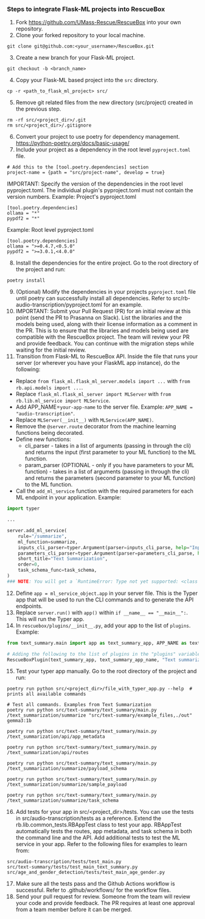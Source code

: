 ### Steps to integrate Flask-ML projects into RescueBox

1. Fork https://github.com/UMass-Rescue/RescueBox into your own repository.
2. Clone your forked repository to your local machine.
```
git clone git@github.com:<your_username>/RescueBox.git
```
3. Create a new branch for your Flask-ML project.
```
git checkout -b <branch_name>
```
4. Copy your Flask-ML based project into the `src` directory.
```
cp -r <path_to_flask_ml_project> src/
```
5. Remove git related files from the new directory (src/project) created in the previous step.
```
rm -rf src/<project_dir>/.git
rm src/<project_dir>/.gitignore
```
6. Convert your project to use poetry for dependency management. https://python-poetry.org/docs/basic-usage/
7. Include your project as a dependency in the root level `pyproject.toml` file.
```
# Add this to the [tool.poetry.dependencies] section
project-name = {path = "src/project-name", develop = true}
```
IMPORTANT: Specify the version of the dependencies in the root level pyproject.toml. The individual plugin's pyproject.toml must not contain the version numbers.
Example: Project's pyproject.toml
```
[tool.poetry.dependencies]
ollama = "*"
pypdf2 = "*"
```
Example: Root level pyproject.toml
```
[tool.poetry.dependencies]
ollama = ">=0.4.7,<0.5.0"
pypdf2 = ">=3.0.1,<4.0.0"
```
8. Install the dependencies for the entire project. Go to the root directory of the project and run:
```
poetry install
```
9. (Optional) Modify the dependencies in your projects `pyproject.toml` file until poetry can successfully install all dependencies. Refer to src/rb-audio-transcription/pyproject.toml for an example.
10. IMPORTANT: Submit your Pull Request (PR) for an initial review at this point (send the PR to Prasanna on Slack). List the libraries and the models being used, along with their license information as a comment in the PR. This is to ensure that the libraries and models being used are compatible with the RescueBox project. The team will review your PR and provide feedback. You can continue with the migration steps while waiting for the initial review.
11. Transition from Flask-ML to RescueBox API. Inside the file that runs your server (or wherever you have your FlaskML app instance), do the following:
  * Replace `from flask_ml.flask_ml_server.models import ...` with `from rb.api.models import ...`.
  * Replace `flask_ml.flask_ml_server import MLServer` with `from rb.lib.ml_service import MLService`.
  * Add APP_NAME=`your-app-name` to the server file. Example: `APP_NAME = "audio-transcription"`.
  * Replace `MLServer(__init__)` with `MLService(APP_NAME)`.
  * Remove the `@server.route` decorator from the machine learning functions being decorated.
  * Define new functions:
    * cli_parser - takes in a list of arguments (passing in through the cli) and returns the input (first parameter to your ML function) to the ML function.
    * param_parser (OPTIONAL - only if you have parameters to your ML function) - takes in a list of arguments (passing in through the cli) and returns the parameters (second parameter to your ML function) to the ML function.
  * Call the `add_ml_service` function with the required parameters for each ML endpoint in your application. Example:
```python
import typer

...

server.add_ml_service(
    rule="/summarize",
    ml_function=summarize,
    inputs_cli_parser=typer.Argument(parser=inputs_cli_parse, help="Input and output directory paths"),
    parameters_cli_parser=typer.Argument(parser=parameters_cli_parse, help="Model to use for summarization"),
    short_title="Text Summarization",
    order=0,
    task_schema_func=task_schema,
)
### NOTE: You will get a `RuntimeError: Type not yet supported: <class '__main__.Inputs'>` error if you don't use typer.Argument(parse=inputs_cli_parser, ...) in the `add_ml_service` function.
```
12. Define `app = ml_service_object.app` in your server file. This is the Typer app that will be used to run the CLI commands and to generate the API endpoints.
13. Replace `server.run()` with `app()` within `if __name__ == "__main__":`. This will run the Typer app.
14. In `rescuebox/plugins/__init__.py`, add your app to the list of `plugins`. Example:
```python
from text_summary.main import app as text_summary_app, APP_NAME as text_summary_app_name

# Adding the following to the list of plugins in the "plugins" variable
RescueBoxPlugin(text_summary_app, text_summary_app_name, "Text summarization library"),
```
15. Test your typer app manually. Go to the root directory of the project and run:
```
poetry run python src/<project_dir>/file_with_typer_app.py --help  # prints all available commands

# Test all commands. Examples from Text Summarization
poetry run python src/text-summary/text_summary/main.py /text_summarization/summarize "src/text-summary/example_files,./out" gemma3:1b

poetry run python src/text-summary/text_summary/main.py /text_summarization/api/app_metadata

poetry run python src/text-summary/text_summary/main.py /text_summarization/api/routes

poetry run python src/text-summary/text_summary/main.py /text_summarization/summarize/payload_schema

poetry run python src/text-summary/text_summary/main.py /text_summarization/summarize/sample_payload

poetry run python src/text-summary/text_summary/main.py /text_summarization/summarize/task_schema
```
16. Add tests for your app in src/<project_dir>/tests. You can use the tests in src/audio-transcription/tests as a reference. Extend the rb.lib.common_tests.RBAppTest class to test your app. RBAppTest automatically tests the routes, app metadata, and task schema in both the command line and the API. Add additional tests to test the ML service in your app. Refer to the following files for examples to learn from:
```
src/audio-transcription/tests/test_main.py
src/text-summary/tests/test_main_text_summary.py
src/age_and_gender_detection/tests/test_main_age_gender.py
```
17. Make sure all the tests pass and the Github Actions workflow is successful. Refer to .github/workflows/ for the workflow files.
18. Send your pull request for review. Someone from the team will review your code and provide feedback. The PR requires at least one approval from a team member before it can be merged.